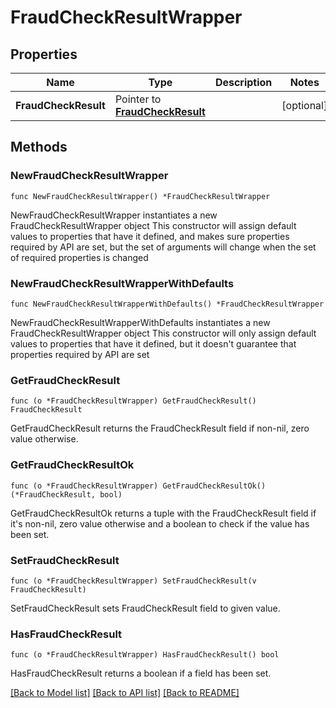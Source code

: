 # FraudCheckResultWrapper

## Properties

Name | Type | Description | Notes
------------ | ------------- | ------------- | -------------
**FraudCheckResult** | Pointer to [**FraudCheckResult**](FraudCheckResult.md) |  | [optional] 

## Methods

### NewFraudCheckResultWrapper

`func NewFraudCheckResultWrapper() *FraudCheckResultWrapper`

NewFraudCheckResultWrapper instantiates a new FraudCheckResultWrapper object
This constructor will assign default values to properties that have it defined,
and makes sure properties required by API are set, but the set of arguments
will change when the set of required properties is changed

### NewFraudCheckResultWrapperWithDefaults

`func NewFraudCheckResultWrapperWithDefaults() *FraudCheckResultWrapper`

NewFraudCheckResultWrapperWithDefaults instantiates a new FraudCheckResultWrapper object
This constructor will only assign default values to properties that have it defined,
but it doesn't guarantee that properties required by API are set

### GetFraudCheckResult

`func (o *FraudCheckResultWrapper) GetFraudCheckResult() FraudCheckResult`

GetFraudCheckResult returns the FraudCheckResult field if non-nil, zero value otherwise.

### GetFraudCheckResultOk

`func (o *FraudCheckResultWrapper) GetFraudCheckResultOk() (*FraudCheckResult, bool)`

GetFraudCheckResultOk returns a tuple with the FraudCheckResult field if it's non-nil, zero value otherwise
and a boolean to check if the value has been set.

### SetFraudCheckResult

`func (o *FraudCheckResultWrapper) SetFraudCheckResult(v FraudCheckResult)`

SetFraudCheckResult sets FraudCheckResult field to given value.

### HasFraudCheckResult

`func (o *FraudCheckResultWrapper) HasFraudCheckResult() bool`

HasFraudCheckResult returns a boolean if a field has been set.


[[Back to Model list]](../README.md#documentation-for-models) [[Back to API list]](../README.md#documentation-for-api-endpoints) [[Back to README]](../README.md)


